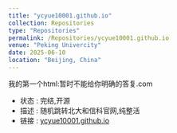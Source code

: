 ```yaml
---
title: "ycyue10001.github.io"
collection: Repositories
type: "Repositories"
permalink: /Repositories/ycyue10001.github.io
venue: "Peking Univercity"
date: 2025-06-10
location: "Beijing, China"
---
```

我的第一个html:暂时不能给你明确的答复.com
- 状态 : 完结,开源
- 描述 : 随机跳转北大和信科官网,纯整活
- 链接 : [ycyue10001.github.io](https://github.com/ycyue10001/ycyue10001.github.io)
